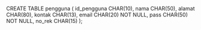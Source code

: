 CREATE TABLE pengguna (
  id_pengguna CHAR(10),
  nama CHAR(50),
  alamat CHAR(80),
  kontak CHAR(13),
  email CHAR(20) NOT NULL,
  pass CHAR(50) NOT NULL,
  no_rek CHAR(15)
);

